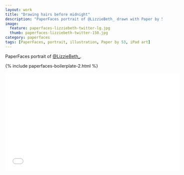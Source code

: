 ```yaml
---
layout: work
title: "Drawing hairs before midnight"
description: "PaperFaces portrait of @LizzieBeth_ drawn with Paper by 53 on an iPad."
image: 
  feature: paperfaces-lizziebeth-twitter-lg.jpg
  thumb: paperfaces-lizziebeth-twitter-150.jpg
category: paperfaces
tags: [PaperFaces, portrait, illustration, Paper by 53, iPad art]
---
```


PaperFaces portrait of <a href="http://twiter.com/LizzieBeth_">@LizzieBeth_</a>.

{% include paperfaces-boilerplate-2.html %}

<iframe width="560" height="315" src="//www.youtube.com/embed/FGCPOimgdb4" frameborder="0"> </iframe>